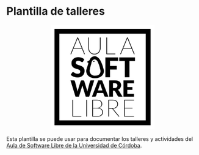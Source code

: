 # Plantilla de talleres

<div align="center">
    <img width="272" src="./images/logoasl.svg" alt="Aula Software Libre de la UCO">
</div>

Esta plantilla se puede usar para documentar los talleres y actividades del [Aula de Software Libre de la
Universidad de Córdoba](https://www.uco.es/aulasoftwarelibre).

